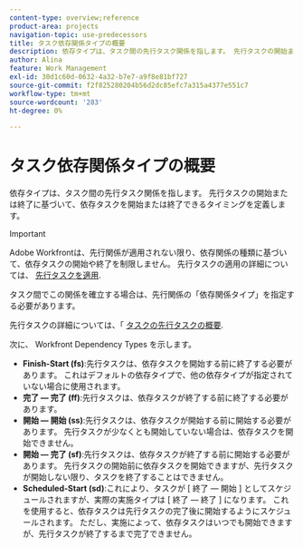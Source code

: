 ```yaml
---
content-type: overview;reference
product-area: projects
navigation-topic: use-predecessors
title: タスク依存関係タイプの概要
description: 依存タイプは、タスク間の先行タスク関係を指します。 先行タスクの開始または終了に基づいて、依存タスクを開始または終了できるタイミングを定義します。
author: Alina
feature: Work Management
exl-id: 30d1c60d-0632-4a32-b7e7-a9f8e81bf727
source-git-commit: f2f825280204b56d2dc85efc7a315a4377e551c7
workflow-type: tm+mt
source-wordcount: '283'
ht-degree: 0%

---
```


# タスク依存関係タイプの概要

依存タイプは、タスク間の先行タスク関係を指します。 先行タスクの開始または終了に基づいて、依存タスクを開始または終了できるタイミングを定義します。

>[!IMPORTANT]
>
>Adobe Workfrontは、先行関係が適用されない限り、依存関係の種類に基づいて、依存タスクの開始や終了を制限しません。 先行タスクの適用の詳細については、 [先行タスクを適用](../../../manage-work/tasks/use-prdcssrs/enforced-predecessors.md).

タスク間でこの関係を確立する場合は、先行関係の「依存関係タイプ」を指定する必要があります。

先行タスクの詳細については、「 [タスクの先行タスクの概要](../../../manage-work/tasks/use-prdcssrs/predecessors-overview.md).

次に、 Workfront Dependency Types を示します。

* **Finish-Start (fs)**:先行タスクは、依存タスクを開始する前に終了する必要があります。 これはデフォルトの依存タイプで、他の依存タイプが指定されていない場合に使用されます。
* **完了 — 完了 (ff)**:先行タスクは、依存タスクが終了する前に終了する必要があります。
* **開始 — 開始 (ss)**:先行タスクは、依存タスクが開始する前に開始する必要があります。 先行タスクが少なくとも開始していない場合は、依存タスクを開始できません。
* **開始 — 完了 (sf)**:先行タスクは、依存タスクが終了する前に開始する必要があります。 先行タスクの開始前に依存タスクを開始できますが、先行タスクが開始しない限り、タスクを終了することはできません。
* **Scheduled-Start (sd)**:これにより、タスクが [ 終了 — 開始 ] としてスケジュールされますが、実際の実施タイプは [ 終了 — 終了 ] になります。 これを使用すると、依存タスクは先行タスクの完了後に開始するようにスケジュールされます。 ただし、実施によって、依存タスクはいつでも開始できますが、先行タスクが終了するまで完了できません。
